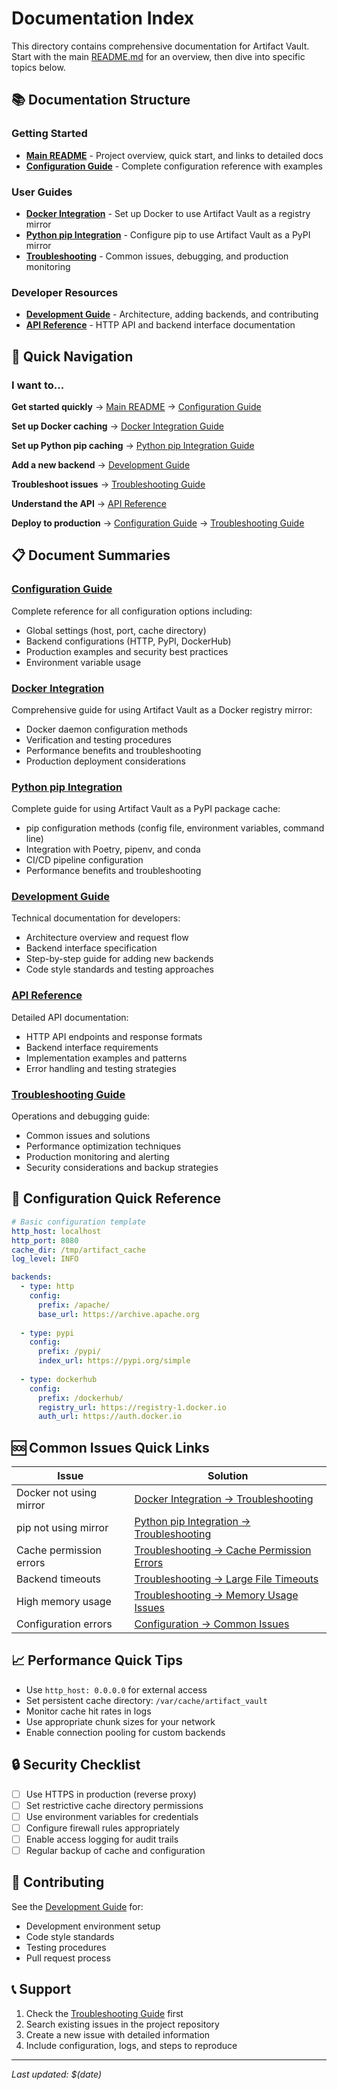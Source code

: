 # Documentation Index

This directory contains comprehensive documentation for Artifact Vault. Start with the main [README.md](../README.md) for an overview, then dive into specific topics below.

## 📚 Documentation Structure

### Getting Started
- **[Main README](../README.md)** - Project overview, quick start, and links to detailed docs
- **[Configuration Guide](configuration.md)** - Complete configuration reference with examples

### User Guides
- **[Docker Integration](docker-integration.md)** - Set up Docker to use Artifact Vault as a registry mirror
- **[Python pip Integration](python-pip-integration.md)** - Configure pip to use Artifact Vault as a PyPI mirror
- **[Troubleshooting](troubleshooting.md)** - Common issues, debugging, and production monitoring

### Developer Resources
- **[Development Guide](development.md)** - Architecture, adding backends, and contributing
- **[API Reference](api.md)** - HTTP API and backend interface documentation

## 🚀 Quick Navigation

### I want to...

**Get started quickly**
→ [Main README](../README.md) → [Configuration Guide](configuration.md)

**Set up Docker caching**
→ [Docker Integration Guide](docker-integration.md)

**Set up Python pip caching**
→ [Python pip Integration Guide](python-pip-integration.md)

**Add a new backend**
→ [Development Guide](development.md#adding-new-backends)

**Troubleshoot issues**
→ [Troubleshooting Guide](troubleshooting.md#common-issues)

**Understand the API**
→ [API Reference](api.md)

**Deploy to production**
→ [Configuration Guide](configuration.md#production-configuration) → [Troubleshooting Guide](troubleshooting.md#production-monitoring)

## 📋 Document Summaries

### [Configuration Guide](configuration.md)
Complete reference for all configuration options including:
- Global settings (host, port, cache directory)
- Backend configurations (HTTP, PyPI, DockerHub)
- Production examples and security best practices
- Environment variable usage

### [Docker Integration](docker-integration.md)
Comprehensive guide for using Artifact Vault as a Docker registry mirror:
- Docker daemon configuration methods
- Verification and testing procedures
- Performance benefits and troubleshooting
- Production deployment considerations

### [Python pip Integration](python-pip-integration.md)
Complete guide for using Artifact Vault as a PyPI package cache:
- pip configuration methods (config file, environment variables, command line)
- Integration with Poetry, pipenv, and conda
- CI/CD pipeline configuration
- Performance benefits and troubleshooting

### [Development Guide](development.md)
Technical documentation for developers:
- Architecture overview and request flow
- Backend interface specification
- Step-by-step guide for adding new backends
- Code style standards and testing approaches

### [API Reference](api.md)
Detailed API documentation:
- HTTP API endpoints and response formats
- Backend interface requirements
- Implementation examples and patterns
- Error handling and testing strategies

### [Troubleshooting Guide](troubleshooting.md)
Operations and debugging guide:
- Common issues and solutions
- Performance optimization techniques
- Production monitoring and alerting
- Security considerations and backup strategies

## 🔧 Configuration Quick Reference

```yaml
# Basic configuration template
http_host: localhost
http_port: 8080
cache_dir: /tmp/artifact_cache
log_level: INFO

backends:
  - type: http
    config:
      prefix: /apache/
      base_url: https://archive.apache.org
  
  - type: pypi
    config:
      prefix: /pypi/
      index_url: https://pypi.org/simple
  
  - type: dockerhub
    config:
      prefix: /dockerhub/
      registry_url: https://registry-1.docker.io
      auth_url: https://auth.docker.io
```

## 🆘 Common Issues Quick Links

| Issue | Solution |
|-------|----------|
| Docker not using mirror | [Docker Integration → Troubleshooting](docker-integration.md#troubleshooting-docker-integration) |
| pip not using mirror | [Python pip Integration → Troubleshooting](python-pip-integration.md#troubleshooting) |
| Cache permission errors | [Troubleshooting → Cache Permission Errors](troubleshooting.md#2-cache-permission-errors) |
| Backend timeouts | [Troubleshooting → Large File Timeouts](troubleshooting.md#3-large-file-timeouts) |
| High memory usage | [Troubleshooting → Memory Usage Issues](troubleshooting.md#4-memory-usage-issues) |
| Configuration errors | [Configuration → Common Issues](configuration.md#common-configuration-issues) |

## 📈 Performance Quick Tips

- Use `http_host: 0.0.0.0` for external access
- Set persistent cache directory: `/var/cache/artifact_vault`
- Monitor cache hit rates in logs
- Use appropriate chunk sizes for your network
- Enable connection pooling for custom backends

## 🔒 Security Checklist

- [ ] Use HTTPS in production (reverse proxy)
- [ ] Set restrictive cache directory permissions
- [ ] Use environment variables for credentials
- [ ] Configure firewall rules appropriately
- [ ] Enable access logging for audit trails
- [ ] Regular backup of cache and configuration

## 🤝 Contributing

See the [Development Guide](development.md) for:
- Development environment setup
- Code style standards
- Testing procedures
- Pull request process

## 📞 Support

1. Check the [Troubleshooting Guide](troubleshooting.md) first
2. Search existing issues in the project repository
3. Create a new issue with detailed information
4. Include configuration, logs, and steps to reproduce

---

*Last updated: $(date)*